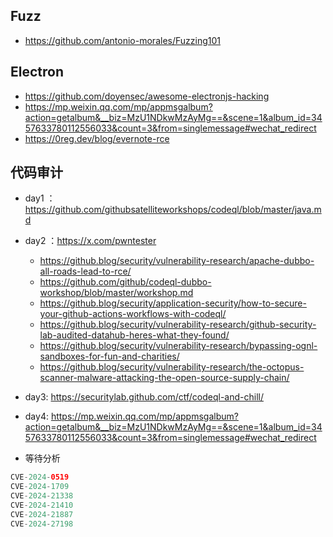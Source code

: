 
## Fuzz
- https://github.com/antonio-morales/Fuzzing101

## Electron
- https://github.com/doyensec/awesome-electronjs-hacking
- https://mp.weixin.qq.com/mp/appmsgalbum?action=getalbum&__biz=MzU1NDkwMzAyMg==&scene=1&album_id=3457633780112556033&count=3&from=singlemessage#wechat_redirect
- https://0reg.dev/blog/evernote-rce
## 代码审计

- day1 ： https://github.com/githubsatelliteworkshops/codeql/blob/master/java.md
- day2 ：https://x.com/pwntester
	- https://github.blog/security/vulnerability-research/apache-dubbo-all-roads-lead-to-rce/
	- https://github.com/github/codeql-dubbo-workshop/blob/master/workshop.md
	- https://github.blog/security/application-security/how-to-secure-your-github-actions-workflows-with-codeql/
	- https://github.blog/security/vulnerability-research/github-security-lab-audited-datahub-heres-what-they-found/
	- https://github.blog/security/vulnerability-research/bypassing-ognl-sandboxes-for-fun-and-charities/
	- https://github.blog/security/vulnerability-research/the-octopus-scanner-malware-attacking-the-open-source-supply-chain/
- day3: https://securitylab.github.com/ctf/codeql-and-chill/
- day4: https://mp.weixin.qq.com/mp/appmsgalbum?action=getalbum&__biz=MzU1NDkwMzAyMg==&scene=1&album_id=3457633780112556033&count=3&from=singlemessage#wechat_redirect

- 等待分析
```java
CVE-2024-0519
CVE-2024-1709
CVE-2024-21338
CVE-2024-21410
CVE-2024-21887
CVE-2024-27198
```